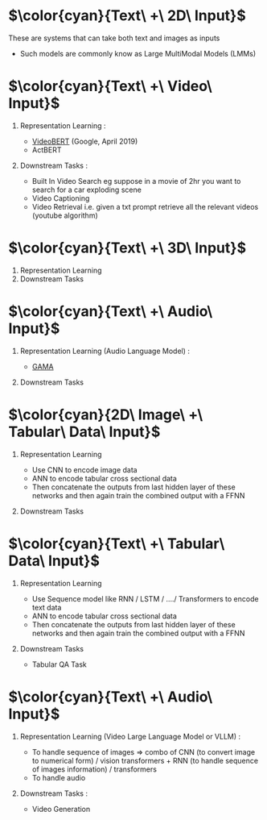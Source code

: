# $\color{cyan}{Text\ +\ 2D\ Input\}$

These are systems that can take both text and images as inputs
- Such models are commonly know as Large MultiModal Models (LMMs) 




# $\color{cyan}{Text\ +\ Video\ Input\}$
1. Representation Learning :
   - [VideoBERT](https://arxiv.org/abs/1904.01766) (Google, April 2019)
   - ActBERT
     
2. Downstream Tasks :
   - Built In Video Search eg suppose in a movie of 2hr you want to search for a car exploding scene
   - Video Captioning
   - Video Retrieval i.e. given a txt prompt retrieve all the relevant videos (youtube algorithm)



# $\color{cyan}{Text\ +\ 3D\ Input\}$
1. Representation Learning
2. Downstream Tasks



# $\color{cyan}{Text\ +\ Audio\ Input\}$
1. Representation Learning (Audio Language Model) :
   - [GAMA](https://sreyan88.github.io/gamaaudio/)
   
2. Downstream Tasks


# $\color{cyan}{2D\ Image\ +\ Tabular\ Data\ Input\}$
1. Representation Learning
   - Use CNN to encode image data 
   - ANN to encode tabular cross sectional data 
   - Then concatenate the outputs from last hidden layer of these networks and then again train the combined output with a FFNN
     
2. Downstream Tasks



# $\color{cyan}{Text\ +\ Tabular\ Data\ Input\}$
1. Representation Learning
   - Use Sequence model like RNN / LSTM / …./ Transformers to encode text data 
   - ANN to encode tabular cross sectional data 
   - Then concatenate the outputs from last hidden layer of these networks and then again train the combined output with a FFNN
     
2. Downstream Tasks
   - Tabular QA Task



# $\color{cyan}{Text\ +\ Audio\ Input\}$
1. Representation Learning (Video Large Language Model or VLLM) : 
   - To handle sequence of images => combo of CNN (to convert image to numerical form) / vision transformers + RNN (to handle sequence of images information) / transformers
   - To handle audio

2. Downstream Tasks :
   - Video Generation
